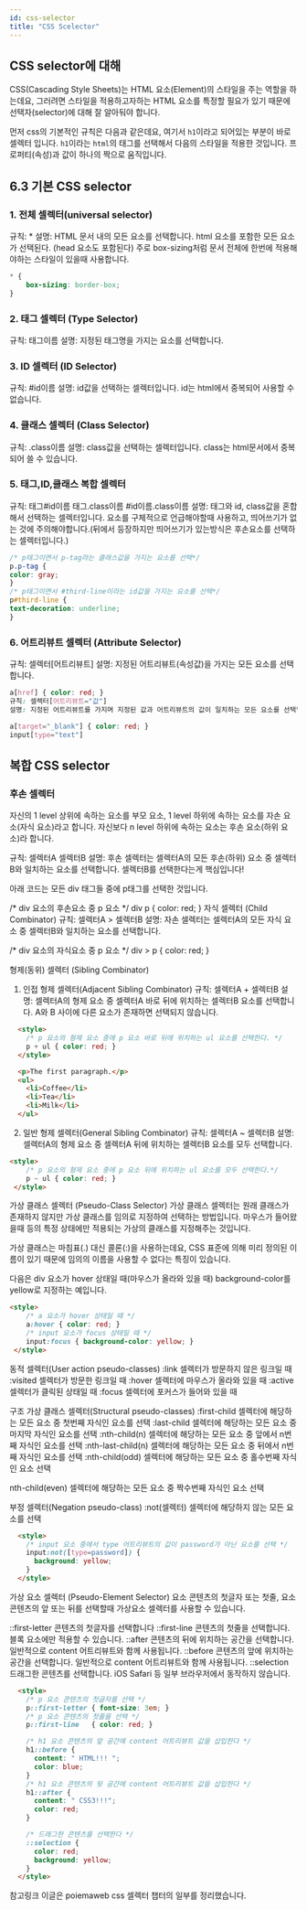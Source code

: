 ```yaml
---
id: css-selector
title: "CSS Scelector"
---
```


[](https://poiemaweb.com/css3-selector)

## CSS selector에 대해
CSS(Cascading Style Sheets)는 HTML 요소(Element)의 스타일을 주는 역할을 하는데요, 그러려면 스타일을 적용하고자하는 HTML 요소를 특정할 필요가 있기 때문에 선택자(selector)에 대해 잘 알아둬야 합니다.

먼저 css의 기본적인 규칙은 다음과 같은데요,
여기서 `h1`이라고 되어있는 부분이 바로 셀렉터 입니다. `h1`이라는 `html`의 태그를 선택해서 다음의 스타일을 적용한 것입니다. 프로퍼티(속성)과 값이 하나의 짝으로 움직입니다.


## 6.3 기본 CSS selector

### 1. 전체 셀렉터(universal selector)
규칙: *
설명: HTML 문서 내의 모든 요소를 선택합니다. html 요소를 포함한 모든 요소가 선택된다. (head 요소도 포함된다) 주로 box-sizing처럼 문서 전체에 한번에 적용해야하는 스타일이 있을때 사용합니다.

```css
* {
    box-sizing: border-box;
}
```

### 2. 태그 셀렉터 (Type Selector)
규칙: 태그이름
설명: 지정된 태그명을 가지는 요소를 선택합니다.

### 3. ID 셀렉터 (ID Selector)
규칙: #id이름
설명: id값을 선택하는 셀렉터입니다. id는 html에서 중복되어 사용할 수 없습니다.

### 4. 클래스 셀렉터 (Class Selector)
규칙: .class이름
설명: class값을 선택하는 셀렉터입니다. class는 html문서에서 중복되어 쓸 수 있습니다.

### 5. 태그,ID,클래스 복합 셀렉터
규칙: 태그#id이름 태그.class이름 #id이름.class이름
설명: 태그와 id, class값을 혼합해서 선택하는 셀렉터입니다. 요소를 구체적으로 언급해야할때 사용하고, 띄어쓰기가 없는 것에 주의해야합니다.(뒤에서 등장하지만 띄어쓰기가 있는방식은 후손요소를 선택하는 셀렉터입니다.)

```css
/* p태그이면서 p-tag라는 클래스값을 가지는 요소를 선택*/
p.p-tag {
color: gray;
} 
/* p태그이면서 #third-line이라는 id값을 가지는 요소를 선택*/
p#third-line {
text-decoration: underline;
}
```

### 6. 어트리뷰트 셀렉터 (Attribute Selector)
규칙: 셀렉터[어트리뷰트]
설명: 지정된 어트리뷰트(속성값)을 가지는 모든 요소를 선택합니다.

```css
a[href] { color: red; }    
규칙: 셀렉터[어트리뷰트="값"]
설명: 지정된 어트리뷰트를 가지며 지정된 값과 어트리뷰트의 값이 일치하는 모든 요소를 선택합니다.

a[target="_blank"] { color: red; }
input[type="text"]
```

## 복합 CSS selector

### 후손 셀렉터

자신의 1 level 상위에 속하는 요소를 부모 요소, 1 level 하위에 속하는 요소를 자손 요소(자식 요소)라고 합니다. 자신보다 n level 하위에 속하는 요소는 후손 요소(하위 요소)라 합니다.

규칙: 셀렉터A 셀렉터B
설명: 후손 셀렉터는 셀렉터A의 모든 후손(하위) 요소 중 셀렉터B와 일치하는 요소를 선택합니다. 셀렉터B를 선택한다는게 핵심입니다!

아래 코드는 모든 div 태그들 중에 p태그를 선택한 것입니다.

  /* div 요소의 후손요소 중 p 요소 */
    div p { color: red; }
자식 셀렉터 (Child Combinator)
규칙: 셀렉터A > 셀렉터B
설명: 자손 셀렉터는 셀렉터A의 모든 자식 요소 중 셀렉터B와 일치하는 요소를 선택합니다.

  /* div 요소의 자식요소 중 p 요소 */
    div > p { color: red; }


형제(동위) 셀렉터 (Sibling Combinator)


1) 인접 형제 셀렉터(Adjacent Sibling Combinator)
규칙: 셀렉터A + 셀렉터B
설명: 셀렉터A의 형제 요소 중 셀렉터A 바로 뒤에 위치하는 셀렉터B 요소를 선택합니다. A와 B 사이에 다른 요소가 존재하면 선택되지 않습니다.

```html
  <style>
    /* p 요소의 형제 요소 중에 p 요소 바로 뒤에 위치하는 ul 요소를 선택한다. */
    p + ul { color: red; }
  </style>

  <p>The first paragraph.</p>
  <ul>
    <li>Coffee</li>
    <li>Tea</li>
    <li>Milk</li>
  </ul>
```

2) 일반 형제 셀렉터(General Sibling Combinator)
규칙: 셀렉터A ~ 셀렉터B
설명: 셀렉터A의 형제 요소 중 셀렉터A 뒤에 위치하는 셀렉터B 요소를 모두 선택합니다.

```html
<style>
    /* p 요소의 형제 요소 중에 p 요소 뒤에 위치하는 ul 요소를 모두 선택한다.*/
    p ~ ul { color: red; }
 </style>
```

가상 클래스 셀렉터 (Pseudo-Class Selector)
가상 클래스 셀렉터는 원래 클래스가 존재하지 않지만 가상 클래스를 임의로 지정하여 선택하는 방법입니다. 마우스가 들어왔을때 등의 특정 상태에만 적용되는 가상의 클래스를 지정해주는 것입니다.

가상 클래스는 마침표(.) 대신 콜론(:)을 사용하는데요, CSS 표준에 의해 미리 정의된 이름이 있기 때문에 임의의 이름을 사용할 수 없다는 특징이 있습니다.

다음은 div 요소가 hover 상태일 때(마우스가 올라와 있을 때) background-color를 yellow로 지정하는 예입니다.

```html
<style>
    /* a 요소가 hover 상태일 때 */
    a:hover { color: red; }
    /* input 요소가 focus 상태일 때 */
    input:focus { background-color: yellow; }
 </style>
```

동적 셀렉터(User action pseudo-classes)
:link 셀렉터가 방문하지 않은 링크일 때
:visited 셀렉터가 방문한 링크일 때
:hover 셀렉터에 마우스가 올라와 있을 때
:active 셀렉터가 클릭된 상태일 때
:focus 셀렉터에 포커스가 들어와 있을 때

구조 가상 클래스 셀렉터(Structural pseudo-classes)
:first-child 셀렉터에 해당하는 모든 요소 중 첫번째 자식인 요소를 선택
:last-child 셀렉터에 해당하는 모든 요소 중 마지막 자식인 요소를 선택
:nth-child(n) 셀렉터에 해당하는 모든 요소 중 앞에서 n번째 자식인 요소를 선택
:nth-last-child(n) 셀렉터에 해당하는 모든 요소 중 뒤에서 n번째 자식인 요소를 선택
:nth-child(odd) 셀렉터에 해당하는 모든 요소 중 홀수번째 자식인 요소 선택

nth-child(even) 셀렉터에 해당하는 모든 요소 중 짝수번째 자식인 요소 선택

부정 셀렉터(Negation pseudo-class)
:not(셀렉터) 셀렉터에 해당하지 않는 모든 요소를 선택

```html
  <style>
    /* input 요소 중에서 type 어트리뷰트의 값이 password가 아닌 요소를 선택 */
    input:not([type=password]) {
      background: yellow;
    }
  </style>
```

가상 요소 셀렉터 (Pseudo-Element Selector)
요소 콘텐츠의 첫글자 또는 첫줄,
요소 콘텐츠의 앞 또는 뒤를 선택할때 가상요소 셀렉터를 사용할 수 있습니다.


::first-letter 콘텐츠의 첫글자를 선택합니다
::first-line 콘텐츠의 첫줄을 선택합니다. 블록 요소에만 적용할 수 있습니다.
::after 콘텐츠의 뒤에 위치하는 공간을 선택합니다. 일반적으로 content 어트리뷰트와 함께 사용됩니다.
::before 콘텐츠의 앞에 위치하는 공간을 선택합니다. 일반적으로 content 어트리뷰트와 함께 사용됩니다.
::selection 드래그한 콘텐츠를 선택합니다. iOS Safari 등 일부 브라우저에서 동작하지 않습니다.

```html
  <style>
    /* p 요소 콘텐츠의 첫글자를 선택 */
    p::first-letter { font-size: 3em; }
    /* p 요소 콘텐츠의 첫줄을 선택 */
    p::first-line   { color: red; }

    /* h1 요소 콘텐츠의 앞 공간에 content 어트리뷰트 값을 삽입한다 */
    h1::before {
      content: " HTML!!! ";
      color: blue;
    }
    /* h1 요소 콘텐츠의 뒷 공간에 content 어트리뷰트 값을 삽입한다 */
    h1::after {
      content: " CSS3!!!";
      color: red;
    }

    /* 드래그한 콘텐츠를 선택한다 */
    ::selection {
      color: red;
      background: yellow;
    }
  </style>
```

참고링크
이글은 poiemaweb css 셀렉터 챕터의 일부를 정리했습니다.